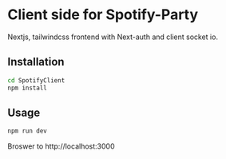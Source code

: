 # Client side for Spotify-Party

Nextjs, tailwindcss frontend with Next-auth and client socket io.

## Installation

```bash
cd SpotifyClient
npm install
```

## Usage
```bash
npm run dev
```
Broswer to http://localhost:3000



